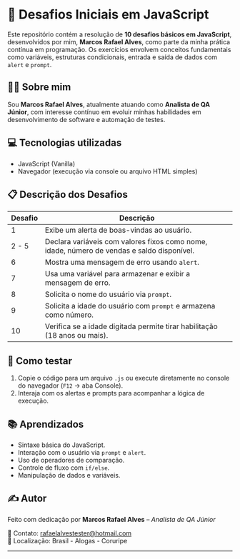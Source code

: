 # 🧠 Desafios Iniciais em JavaScript

Este repositório contém a resolução de **10 desafios básicos em JavaScript**, desenvolvidos por mim, **Marcos Rafael Alves**, como parte da minha prática contínua em programação. Os exercícios envolvem conceitos fundamentais como variáveis, estruturas condicionais, entrada e saída de dados com `alert` e `prompt`.

## 👨‍💻 Sobre mim

Sou **Marcos Rafael Alves**, atualmente atuando como **Analista de QA Júnior**, com interesse contínuo em evoluir minhas habilidades em desenvolvimento de software e automação de testes.

## 💻 Tecnologias utilizadas

- JavaScript (Vanilla)
- Navegador (execução via console ou arquivo HTML simples)

## 📋 Descrição dos Desafios

| Desafio | Descrição |
|---------|-----------|
| 1       | Exibe um alerta de boas-vindas ao usuário. |
| 2 - 5   | Declara variáveis com valores fixos como nome, idade, número de vendas e saldo disponível. |
| 6       | Mostra uma mensagem de erro usando `alert`. |
| 7       | Usa uma variável para armazenar e exibir a mensagem de erro. |
| 8       | Solicita o nome do usuário via `prompt`. |
| 9       | Solicita a idade do usuário com `prompt` e armazena como número. |
| 10      | Verifica se a idade digitada permite tirar habilitação (18 anos ou mais). |

## 🚀 Como testar

1. Copie o código para um arquivo `.js` ou execute diretamente no console do navegador (`F12` → aba Console).
2. Interaja com os alertas e prompts para acompanhar a lógica de execução.

## 📚 Aprendizados

- Sintaxe básica do JavaScript.
- Interação com o usuário via `prompt` e `alert`.
- Uso de operadores de comparação.
- Controle de fluxo com `if/else`.
- Manipulação de dados e variáveis.

## ✍️ Autor

Feito com dedicação por **Marcos Rafael Alves** – *Analista de QA Júnior*

📧 Contato: rafaelalvestester@hotmail.com  
📍 Localização: Brasil - Alogas - Coruripe

---

